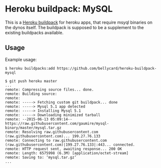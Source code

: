 Heroku buildpack: MySQL
========================

This is a [Heroku buildpack](http://devcenter.heroku.com/articles/buildpacks) for heroku apps, that require msyql binaries on the dynos itself. The buildpack is supposed to be a supplement to the existing buildpacks available.


Usage
-----

Example usage:

    $ heroku buildpacks:add https://github.com/bellycard/heroku-buildpack-mysql

    $ git push heroku master
    ...
    remote: Compressing source files... done.
    remote: Building source:
    remote: 
    remote: -----> Fetching custom git buildpack... done
    remote: -----> Mysql 5.1 app detected
    remote: -----> Installing Mysql 5.1
    remote: -----> Downloading minimized tarball
    remote: --2015-06-13 05:09:14--  https://raw.githubusercontent.com/gaumire/mysql-binary/master/mysql.tar.gz
    remote: Resolving raw.githubusercontent.com (raw.githubusercontent.com)... 199.27.76.133
    remote: Connecting to raw.githubusercontent.com (raw.githubusercontent.com)|199.27.76.133|:443... connected.
    remote: HTTP request sent, awaiting response... 200 OK
    remote: Length: 6575998 (6.3M) [application/octet-stream]
    remote: Saving to: ‘mysql.tar.gz’
    ...
